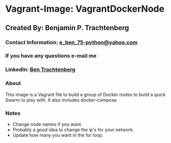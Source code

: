 # Vagrant-Image: VagrantDockerNode

## Created By: Benjamin P. Trachtenberg

### Contact Information:  e_ben_75-python@yahoo.com
### If you have any questions e-mail me

### LinkedIn: [Ben Trachtenberg](https://www.linkedin.com/in/ben-trachtenberg-3a78496)

### About

This image is a Vagrant file to build a group of Docker nodes to build a quick Swarm to play with.  It also includes docker-compose.

### Notes
* Change node names if you want.
* Probably a good idea to change the ip's for your network.
* Update how many you want in the for loop.
